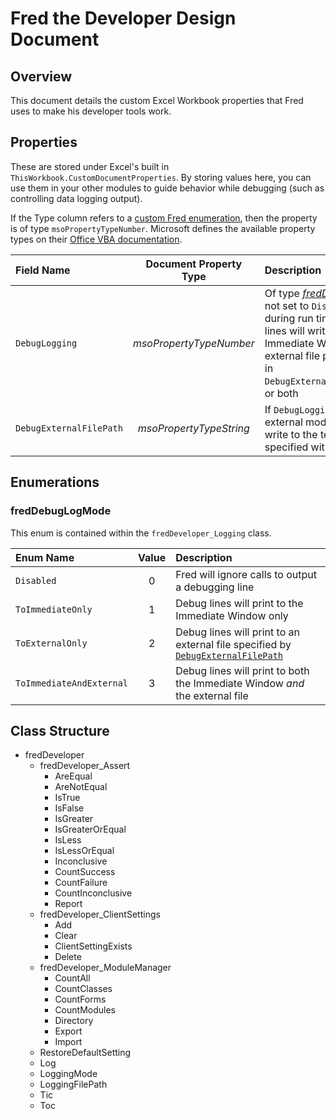 # Fred the Developer Design Document

## Overview
This document details the custom Excel Workbook properties that Fred uses to make his developer tools work.

## Properties
These are stored under Excel's built in `ThisWorkbook.CustomDocumentProperties`. By storing values here, you can use them in your other modules to guide behavior while debugging (such as controlling data logging output).

If the Type column refers to a [custom Fred enumeration](#enumerations), then the property is of type `msoPropertyTypeNumber`. Microsoft defines the available property types on their [Office VBA documentation](https://docs.microsoft.com/en-us/office/vba/api/office.msodocproperties).

| Field Name | Document Property Type | Description | Default Value |
| :--------- | :----: | :---------- | :----: |
| `DebugLogging` | *msoPropertyTypeNumber* | Of type [*fredDebugLogMode*](#freddebuglogmode). If not set to `Disabled`, then during run time any debugging lines will write to the Immediate Window, an external file path as specified in `DebugExternalFileLoggingPath`, or both | `Disabled` |
| `DebugExternalFilePath` | *msoPropertyTypeString* | If `DebugLogging` set to an external mode, debug lines will write to the text file log specified within this parameter | `ThisWorkbook.Path` |

## Enumerations

### fredDebugLogMode

This enum is contained within the `fredDeveloper_Logging` class.

| Enum Name | Value | Description |
| :-------- | :---: | :---------- |
| `Disabled` 			|0| Fred will ignore calls to output a debugging line |
| `ToImmediateOnly`	  	|1| Debug lines will print to the Immediate Window only |
| `ToExternalOnly`	  	|2| Debug lines will print to an external file specified by [`DebugExternalFilePath`](#properties)|
| `ToImmediateAndExternal`	|3| Debug lines will print to both the Immediate Window *and* the external file |

## Class Structure

- fredDeveloper
  - fredDeveloper_Assert
    - AreEqual
    - AreNotEqual
    - IsTrue
    - IsFalse
    - IsGreater
    - IsGreaterOrEqual
    - IsLess
    - IsLessOrEqual
    - Inconclusive
    - CountSuccess
    - CountFailure
    - CountInconclusive
    - Report
  - fredDeveloper_ClientSettings
    - Add
    - Clear
    - ClientSettingExists
    - Delete
  - fredDeveloper_ModuleManager
    - CountAll
    - CountClasses
    - CountForms
    - CountModules
    - Directory
    - Export
    - Import
  - RestoreDefaultSetting
  - Log
  - LoggingMode
  - LoggingFilePath
  - Tic
  - Toc

